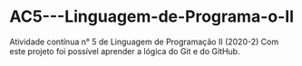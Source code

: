 # AC5---Linguagem-de-Programa-o-II
Atividade contínua n° 5 de Linguagem de Programação II (2020-2)
Com este projeto foi possível aprender a lógica do Git e do GitHub.